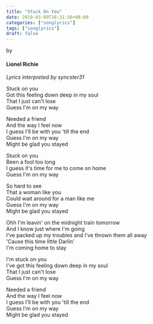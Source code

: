 ```yaml
---
title: "Stuck On You"
date: 2019-03-09T16:31:56+08:00
categories: ["songlyrics"]
tags: ["songlyrics"]
draft: false
---
```

by
#### Lionel Richie
*Lyrics interpreted by syncster31*

Stuck on you<br>
Got this feeling down deep in my soul<br>
That I just can't lose<br>
Guess I'm on my way

Needed a friend<br>
And the way I feel now <br>
I guess I'll be with you 'till the end<br>
Guess I'm on my way<br>
Might be glad you stayed

Stuck on you<br>
Been a fool too long<br>
I guess it's time for me to come on home<br>
Guess I'm on my way

So hard to see<br>
That a woman like you<br>
Could wait around for a man like me<br>
Guess I'm on my way<br>
Might be glad you stayed

Ohh I'm leavin' on the midnight train tomorrow<br>
And I know just where I'm going<br>
I've packed up my troubles and I've thrown them all away<br>
'Cause this time little Darlin'<br>
I'm coming home to stay

I'm stuck on you<br>
I've got this feeling down deep in my soul<br>
That I just can't lose<br>
Guess I'm on my way

Needed a friend<br>
And the way I feel now <br>
I guess I'll be with you 'till the end<br>
Guess I'm on my way<br>
Might be glad you stayed
